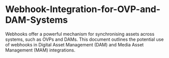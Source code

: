 # Webhook-Integration-for-OVP-and-DAM-Systems
Webhooks offer a powerful mechanism for synchronising assets across systems, such as OVPs and DAMs. This document outlines the potential use of webhooks in Digital Asset Management (DAM) and Media Asset Management (MAM) integrations. 
